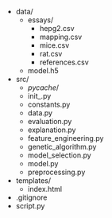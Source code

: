 - data/
    - essays/
        - hepg2.csv
        - mapping.csv
        - mice.csv
        - rat.csv
        - references.csv
    - model.h5
- src/
    - _pycache_/
    - init_.py
    - constants.py
    - data.py
    - evaluation.py
    - explanation.py
    - feature_engineering.py
    - genetic_algorithm.py
    - model_selection.py
    - model.py
    - preprocessing.py
- templates/
    - index.html
- .gitignore
- script.py
